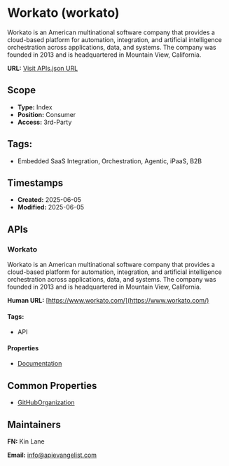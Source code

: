 # Workato (workato)
Workato is an American multinational software company that provides a cloud-based platform for automation, integration, and artificial intelligence orchestration across applications, data, and systems. The company was founded in 2013 and is headquartered in Mountain View, California.

**URL:** [Visit APIs.json URL](https://raw.githubusercontent.com/api-evangelist/workato/refs/heads/main/apis.yml)

## Scope

- **Type:** Index 
- **Position:** Consumer 
- **Access:** 3rd-Party 

## Tags:

 - Embedded SaaS Integration, Orchestration, Agentic, iPaaS, B2B

## Timestamps

- **Created:** 2025-06-05 
- **Modified:** 2025-06-05 

## APIs

### Workato
Workato is an American multinational software company that provides a cloud-based platform for automation, integration, and artificial intelligence orchestration across applications, data, and systems. The company was founded in 2013 and is headquartered in Mountain View, California.

**Human URL:** [https://www.workato.com/](https://www.workato.com/)


#### Tags:

 - API

#### Properties

- [Documentation](https://www.workato.com/)

## Common Properties

- [GitHubOrganization](https://github.com/workato)

## Maintainers

**FN:** Kin Lane

**Email:** info@apievangelist.com

